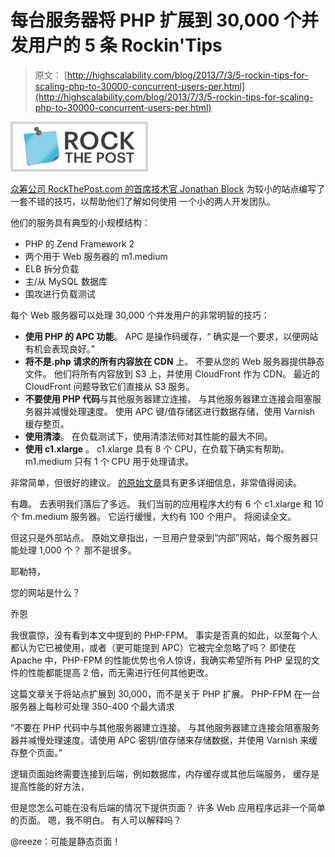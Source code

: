 # 每台服务器将 PHP 扩展到 30,000 个并发用户的 5 条 Rockin'Tips

> 原文： [http://highscalability.com/blog/2013/7/3/5-rockin-tips-for-scaling-php-to-30000-concurrent-users-per.html](http://highscalability.com/blog/2013/7/3/5-rockin-tips-for-scaling-php-to-30000-concurrent-users-per.html)

![](img/f566686494a57f3d41c1c50751d6f818.png)

[众筹公司 RockThePost.com 的首席技术官 Jonathan Block](http://www.linkedin.com/pub/jonathan-block/57/a70/b02) 为较小的站点编写了一套不错的技巧，以帮助他们了解如何使用 一个小的两人开发团队。

他们的服务具有典型的小规模结构：

*   PHP 的 Zend Framework 2
*   两个用于 Web 服务器的 m1.medium
*   ELB 拆分负载
*   主/从 MySQL 数据库
*   围攻进行负载测试

每个 Web 服务器可以处理 30,000 个并发用户的非常明智的技巧：

*   **使用 PHP 的 APC 功能**。 APC 是操作码缓存，“ 确实是一个要求，以便网站有机会表现良好。”
*   **将不是.php 请求的所有内容放在 CDN** 上。 不要从您的 Web 服务器提供静态文件。 他们将所有内容放到 S3 上，并使用 CloudFront 作为 CDN。 最近的 CloudFront 问题导致它们直接从 S3 服务。
*   **不要使用 PHP 代码**与其他服务器建立连接。 与其他服务器建立连接会阻塞服务器并减慢处理速度。 使用 APC 键/值存储区进行数据存储，使用 Varnish 缓存整页。
*   **使用清漆**。 在负载测试下，使用清漆法师对其性能的最大不同。
*   **使用 c1.xlarge** 。 c1.xlarge 具有 8 个 CPU，在负载下确实有帮助。 m1.medium 只有 1 个 CPU 用于处理请求。

非常简单，但很好的建议。 [的原始文章](https://coderwall.com/p/__z9ia)具有更多详细信息，非常值得阅读。

有趣。 去表明我们落后了多远。 我们当前的应用程序大约有 6 个 c1.xlarge 和 10 个 fm.medium 服务器。 它运行缓慢，大约有 100 个用户。 将阅读全文。

但这只是外部站点。 原始文章指出，一旦用户登录到“内部”网站，每个服务器只能处理 1,000 个？ 那不是很多。

耶勒特，

您的网站是什么？

乔恩

我很震惊，没有看到本文中提到的 PHP-FPM。 事实是否真的如此，以至每个人都认为它已被使用，或者（更可能提到 APC）它被完全忽略了吗？ 即使在 Apache 中，PHP-FPM 的性能优势也令人惊讶，我确实希望所有 PHP 呈现的文件的性能都能提高 2 倍，而无需进行任何其他更改。

这篇文章关于将站点扩展到 30,000，而不是关于 PHP 扩展。 PHP-FPM 在一台服务器上每秒可处理 350-400 个最大请求

“不要在 PHP 代码中与其他服务器建立连接。
与其他服务器建立连接会阻塞服务器并减慢处理速度。请使用 APC 密钥/值存储来存储数据，并使用 Varnish 来缓存整个页面。”

逻辑页面始终需要连接到后端，例如数据库，内存缓存或其他后端服务，
缓存是提高性能的好方法，

但是您怎么可能在没有后端的情况下提供页面？ 许多 Web 应用程序远非一个简单的页面。 嗯，我不明白。 有人可以解释吗？

@reeze：可能是静态页面！